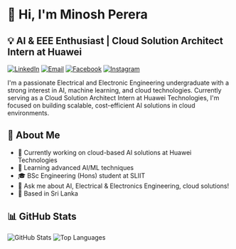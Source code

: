 # 👋 Hi, I'm Minosh Perera

## 💡 AI & EEE Enthusiast | Cloud Solution Architect Intern at Huawei
 
[![LinkedIn](https://img.shields.io/badge/LinkedIn-Connect-blue?style=for-the-badge&logo=linkedin)](https://linkedin.com/in/minoshperera)
[![Email](https://img.shields.io/badge/Email-Contact-red?style=for-the-badge&logo=gmail)](mailto:sithijaperera3@gmail.com)
[![Facebook](https://img.shields.io/badge/Facebook-Profile-blue?style=for-the-badge&logo=facebook)](https://www.facebook.com/minosh.pereraa)
[![Instagram](https://img.shields.io/badge/Instagram-Profile-e4405f?style=for-the-badge&logo=instagram)](https://www.instagram.com/minosh.perera/)

I'm a passionate Electrical and Electronic Engineering undergraduate with a strong interest in AI, machine learning, and cloud technologies. Currently serving as a Cloud Solution Architect Intern at Huawei Technologies, I'm focused on building scalable, cost-efficient AI solutions in cloud environments.

## 🚀 About Me

- 🔭 Currently working on cloud-based AI solutions at Huawei Technologies
- 🌱 Learning advanced AI/ML techniques
- 🎓 BSc Engineering (Hons) student at SLIIT
- 💬 Ask me about AI, Electrical & Electronics Engineering, cloud solutions!
- 📍 Based in Sri Lanka



















## 📊 GitHub Stats

![GitHub Stats](https://github-readme-stats.vercel.app/api?username=MinoshPerera&show_icons=true&theme=radical)
![Top Languages](https://github-readme-stats.vercel.app/api/top-langs/?username=MinoshPerera&layout=compact&theme=radical)
